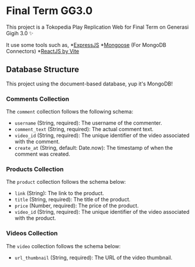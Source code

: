 # Final Term GG3.0

This project is a Tokopedia Play Replication Web for Final Term on Generasi Gigih 3.0 ✨

It use some tools such as,
*[ExpressJS](https://expressjs.com/)
*[Mongoose](https://mongoosejs.com/) (For MongoDB Connectors)
*[ReactJS by Vite](https://vitejs.dev/guide/)

## Database Structure
This project using the document-based database, yup it's MongoDB!

### Comments Collection
The `comment` collection follows the following schema:

- `username` (String, required): The username of the commenter.
- `comment_text` (String, required): The actual comment text.
- `video_id` (String, required): The unique identifier of the video associated with the comment.
- `create_at` (String, default: Date.now): The timestamp of when the comment was created.

### Products Collection
The `product` collection follows the schema below:

- `link` (String): The link to the product.
- `title` (String, required): The title of the product.
- `price` (Number, required): The price of the product.
- `video_id` (String, required): The unique identifier of the video associated with the product.

### Videos Collection
The `video` collection follows the schema below:

- `url_thumbnail` (String, required): The URL of the video thumbnail.

